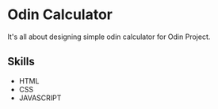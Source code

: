 # Odin Calculator

It's all about designing simple odin calculator for Odin Project.

## Skills
- HTML
- CSS
- JAVASCRIPT
